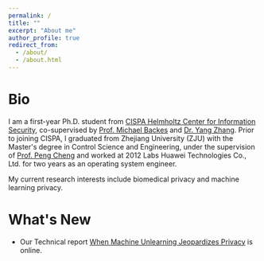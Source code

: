 ```yaml
---
permalink: /
title: ""
excerpt: "About me"
author_profile: true
redirect_from: 
  - /about/
  - /about.html
---
```


Bio
======
I am a first-year Ph.D. student from [CISPA Helmholtz Center for Information Security](http://cispa.saarland/), co-supervised by [Prof. Michael Backes](https://cispa.saarland/people/backes/) and [Dr. Yang Zhang](https://yangzhangalmo.github.io/). Prior to joining CISPA, I graduated from Zhejiang University (ZJU) with the Master's degree in Control Science and Engineering, under the supervision of [Prof. Peng Cheng](https://person.zju.edu.cn/cp) and worked at 2012 Labs Huawei Technologies Co., Ltd. for two years as an operating system engineer.

My current research interests include biomedical privacy and machine learning privacy.

What's New
======
- Our Technical report [When Machine Unlearning Jeopardizes Privacy](https://arxiv.org/pdf/2005.02205.pdf) is online.
